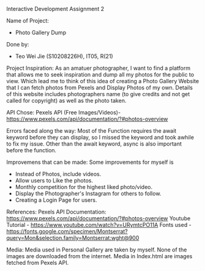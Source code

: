 Interactive Development Assignment 2

Name of Project: 
- Photo Gallery Dump

Done by:
- Teo Wei Jie (S10208226H), IT05, R(21)

Project Inspiration:
As an amatuer photographer, I want to find a platform that allows me to seek inspiration and dump all my photos for the public to view. Which lead me to think of this idea of creating a Photo Gallery Website that I can fetch photos from Pexels and Display Photos of my own. Details of this website includes photographers name (to give credits and not get called for copyright) as well as the photo taken.

API Chose:
Pexels API (Free Images/Videos)- https://www.pexels.com/api/documentation/?#photos-overview

Errors faced along the way:
Most of the Function requires the await keyword before they can display, so I missed the keyword and took awhile to fix my issue. Other than the await keyword, async is also important before the function.

Improvemens that can be made:
Some improvements for myself is
- Instead of Photos, include videos.
- Allow users to Like the photos.
- Monthly competition for the highest liked photo/video.
- Display the Photographer's Instagram for others to follow.
- Creating a Login Page for users.


References:
Pexels API Documentation: https://www.pexels.com/api/documentation/?#photos-overview
Youtube Tutorial - https://www.youtube.com/watch?v=URymtcPO11A
Fonts used - https://fonts.google.com/specimen/Montserrat?query=Mon&selection.family=Montserrat:wght@900


Media:
Media used in Personal Gallery are taken by myself. None of the images are downloaded from the internet.
Media in Index.html are images fetched from Pexels API.
